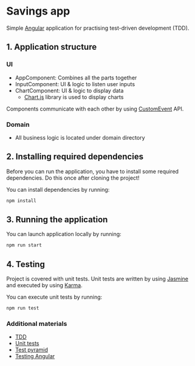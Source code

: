 # Savings app

Simple [Angular](https://angular.dev/) application for practising test-driven development (TDD).

## 1. Application structure

### UI
* AppComponent: Combines all the parts together
* InputComponent: UI & logic to listen user inputs
* ChartComponent: UI & logic to display data
  * [Chart.js](https://www.chartjs.org/) library is used to display charts

Components communicate with each other by using [CustomEvent](https://developer.mozilla.org/en-US/docs/Web/API/CustomEvent) API.

### Domain
* All business logic is located under domain directory

## 2. Installing required dependencies
Before you can run the application, you have to install some required dependencies. Do this once after cloning the project!

You can install dependencies by running:
```bash
npm install
```

## 3. Running the application
You can launch application locally by running:
```bash
npm run start
```

## 4. Testing
Project is covered with unit tests. Unit tests are written by using [Jasmine](https://jasmine.github.io/) and executed by using [Karma](https://karma-runner.github.io/latest/index.html).

You can execute unit tests by running:
```bash
npm run test
```

### Additional materials
* [TDD](https://martinfowler.com/bliki/TestDrivenDevelopment.html)
* [Unit tests](https://martinfowler.com/bliki/UnitTest.html)
* [Test pyramid](https://martinfowler.com/bliki/TestPyramid.html)
* [Testing Angular](https://testing-angular.com/)
